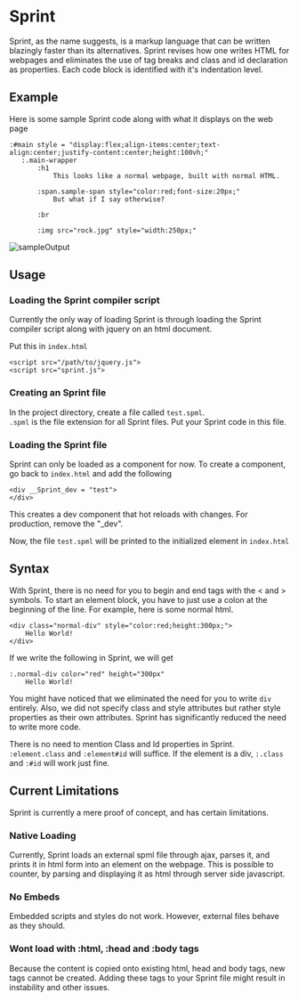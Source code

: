 # Sprint
 
 Sprint, as the name suggests, is a markup language that can be written blazingly faster than its alternatives.
 Sprint revises how one writes HTML for webpages and eliminates the use of tag breaks and class and id declaration as properties. Each code block is identified with it's indentation level.

 ## Example

 Here is some sample Sprint code along with what it displays on the web page

 ```
:#main style = "display:flex;align-items:center;text-align:center;justify-content:center;height:100vh;"
    :.main-wrapper
        :h1
            This looks like a normal webpage, built with normal HTML.

        :span.sample-span style="color:red;font-size:20px;"
            But what if I say otherwise?

        :br

        :img src="rock.jpg" style="width:250px;"

 ```
![sampleOutput](https://cdn.discordapp.com/attachments/656529142166323202/931614055557382185/unknown.png)

## Usage 

### Loading the Sprint compiler script

Currently the only way of loading Sprint is through loading the Sprint compiler script along with jquery on an html document.

Put this in `index.html`

```
<script src="/path/to/jquery.js">
<script src="sprint.js">
```

### Creating an Sprint file

In the project directory, create a file called `test.spml`.
<br>
`.spml` is the file extension for all Sprint files. Put your Sprint code in this file.

### Loading the Sprint file

Sprint can only be loaded as a component for now. To create a component, go back to `index.html` and add the following

```
<div __Sprint_dev = "test">
</div>
```
This creates a dev component that hot reloads with changes. For production, remove the "_dev".

Now, the file `test.spml` will be printed to the initialized element in `index.html`

## Syntax

With Sprint, there is no need for you to begin and end tags with the &lt; and &gt; symbols. To start an element block, you have to just use a colon at the beginning of the line.
For example, here is some normal html.

```
<div class="normal-div" style="color:red;height:300px;">
    Hello World!
</div>
```
If we write the following in Sprint, we will get

```
:.normal-div color="red" height="300px"
    Hello World!
```

You might have noticed that we eliminated the need for you to write `div` entirely. Also, we did not specify class and style attributes but rather style properties as their own attributes. Sprint has significantly reduced the need to write more code.

There is no need to mention Class and Id properties in Sprint. `:element.class` and `:element#id` will suffice. If the element is a div, `:.class` and `:#id` will work just fine. 

## Current Limitations

Sprint is currently a mere proof of concept, and has certain limitations.

### **Native Loading**

Currently, Sprint loads an external spml file through ajax, parses it, and prints it in html form into an element on the webpage. This is possible to counter, by parsing and displaying it as html through server side javascript.

### **No Embeds**

Embedded scripts and styles do not work. However, external files behave as they should.

### **Wont load with :html, :head and :body tags**

Because the content is copied onto existing html, head and body tags, new tags cannot be created. Adding these tags to your Sprint file might result in instability and other issues.